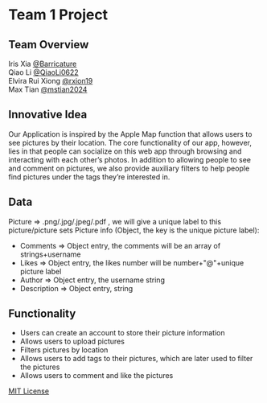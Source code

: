 # Team 1 Project

## Team Overview
Iris Xia [@Barricature](https://github.com/Barricature)\
Qiao Li [@QiaoLi0622](https://github.com/QiaoLi0622)\
Elvira Rui Xiong [@rxion19](https://github.com/rxion19)\
Max Tian [@mstian2024](https://github.com/mstian2024)

## Innovative Idea

Our Application is inspired by the Apple Map function that allows users to see pictures by their location. The core functionality of our app, however, lies in that people can socialize on this web app through browsing and interacting with each other’s photos. In addition to allowing people to see and comment on pictures, we also provide auxiliary filters to help people find pictures under the tags they’re interested in.

## Data

Picture => .png/.jpg/.jpeg/.pdf , we will give a unique label to this picture/picture sets
Picture info (Object, the key is the unique picture label):
  - Comments => Object entry, the comments will be an array of strings+username
  - Likes => Object entry, the likes number will be number+"@"+unique picture label
  - Author => Object entry, the username string
  - Description => Object entry, string 


## Functionality

- Users can create an account to store their picture information
- Allows users to upload pictures
- Filters pictures by location
- Allows users to add tags to their pictures, which are later used to filter the pictures
- Allows users to comment and like the pictures


[MIT License](https://opensource.org/licenses/MIT)
